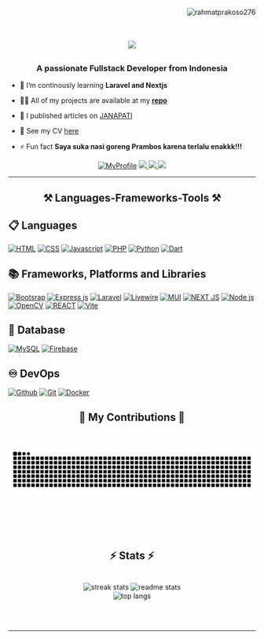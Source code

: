 <p align="right"> <img src="https://komarev.com/ghpvc/?username=rahmatprakoso276&label=Profile%20views&color=0e75b6&style=flat" alt="rahmatprakoso276" /> </p>

<h1 align="center">
    <img src="https://readme-typing-svg.herokuapp.com/?font=Righteous&size=35&center=true&vCenter=true&width=500&height=70&duration=4000&lines=Hi+There!+👋;+I'm+Rahmat+Prakoso!;" />
</h1>

<h3 align="center">A passionate Fullstack Developer from Indonesia</h3>

- 🌱 I’m continously learning **Laravel and Nextjs**

- 👨‍💻 All of my projects are available at my <a href="https://github.com/RahmatPrakoso276?tab=repositories">**repo**</a>
- 📝 I published articles on [JANAPATI](https://doi.org/10.23887/janapati.v13i2.75643)
- 📄 See my CV [here](https://drive.google.com/file/d/1z-hmDfWoArn7liayXELxlbzA215_h-Ks/view?usp=sharing)
- ⚡ Fun fact **Saya suka nasi goreng Prambos karena terlalu enakkk!!!**

 
<div align="center"> 
  <a href="https://rahmatpra.vercel.app">
    <img alt="MyProfile" title="See my profile"
      src="https://img.shields.io/badge/website-000000?style=for-the-badge&logo=About.me&logoColor=white" /></a>
  <a href="mailto:pedro.sales.muniz@gmail.com">
    <img src="https://img.shields.io/badge/Gmail-333333?style=for-the-badge&logo=gmail&logoColor=red" />
  </a>
  <a href="https://linkedin.com/in/pedro-sales-muniz" target="_blank">
    <img src="https://img.shields.io/badge/LinkedIn-0077B5?style=for-the-badge&logo=linkedin&logoColor=white" target="_blank" />
  </a>
  <a href="https://salesp07.github.io" target="_blank">
     <img src="https://img.shields.io/badge/Portfolio-FF5722?style=for-the-badge&logo=todoist&logoColor=white" target="_blank" /> <!-- sqlite, safari, google-chrome are other good icon options -->
  </a>
</div>

 <hr/>
<h2 align="center">⚒️ Languages-Frameworks-Tools ⚒️</h2>

## 📋 Languages

<p align="left">
  <a href="#"><img alt="HTML"
      src="https://img.shields.io/badge/html5-%23E34F26.svg?style=for-the-badge&logo=html5&logoColor=white"></a>
  <a href="#"><img alt="CSS"
      src="https://img.shields.io/badge/css3-%231572B6.svg?style=for-the-badge&logo=css3&logoColor=whit"></a>
  <a href="#"><img alt="Javascript"
      src="https://img.shields.io/badge/javascript-%23323330.svg?style=for-the-badge&logo=javascript&logoColor=%23F7DF1E"></a>
  <a href="#"><img alt="PHP"
      src="https://img.shields.io/badge/php-%23777BB4.svg?style=for-the-badge&logo=php&logoColor=white"></a>
  <a href="#"><img alt="Python"
      src="https://img.shields.io/badge/python-3670A0?style=for-the-badge&logo=python&logoColor=ffdd54"></a>
  <a href="#"><img alt="Dart"
      src="https://img.shields.io/badge/dart-%230175C2.svg?style=for-the-badge&logo=dart&logoColor=white"></a>

</p>

## 📚 Frameworks, Platforms and Libraries

<p>
  <a href="#"><img alt="Bootsrap"
      src="https://img.shields.io/badge/bootstrap-%238511FA.svg?style=for-the-badge&logo=bootstrap&logoColor=white"></a>
  <a href="#"><img alt="Express js"
      src="https://img.shields.io/badge/express.js-%23404d59.svg?style=for-the-badge&logo=express&logoColor=%2361DAFB"></a>
  <a href="#"><img alt="Laravel"
      src="https://img.shields.io/badge/laravel-%23FF2D20.svg?style=for-the-badge&logo=laravel&logoColor=white"></a>
  <a href="#"><img alt="Livewire"
      src="https://img.shields.io/badge/livewire-%234e56a6.svg?style=for-the-badge&logo=livewire&logoColor=white"></a>
  <a href="#"><img alt="MUI"
      src="https://img.shields.io/badge/MUI-%230081CB.svg?style=for-the-badge&logo=mui&logoColor=white"></a>
  <a href="#"><img alt="NEXT JS"
      src="https://img.shields.io/badge/Next-black?style=for-the-badge&logo=next.js&logoColor=white"></a>
  <a href="#"><img alt="Node js"
      src="https://img.shields.io/badge/node.js-6DA55F?style=for-the-badge&logo=node.js&logoColor=white"></a>
  <a href="#"><img alt="OpenCV"
      src="https://img.shields.io/badge/opencv-%23white.svg?style=for-the-badge&logo=opencv&logoColor=white"></a>
  <a href="#"><img alt="REACT"
      src="https://img.shields.io/badge/react-%2320232a.svg?style=for-the-badge&logo=react&logoColor=%2361DAFB"></a>
  <a href="#"><img alt="Vite"
      src="https://img.shields.io/badge/vite-%23646CFF.svg?style=for-the-badge&logo=vite&logoColor=white"></a>
</p>

## 💾 Database
<p>
  <a href="#"><img alt="MySQL"
      src="https://img.shields.io/badge/mysql-4479A1.svg?style=for-the-badge&logo=mysql&logoColor=white"></a>
  <a href="#"><img alt="Firebase"
      src="https://img.shields.io/badge/firebase-a08021?style=for-the-badge&logo=firebase&logoColor=ffcd34"></a>
</p>

## ♾️ DevOps

<p align="left">
  <a href="#"><img alt="Github"
      src="https://img.shields.io/badge/GitHub-100000?style=for-the-badge&logo=github&logoColor=white"></a>
  <a href="#"><img alt="Git"
      src="https://img.shields.io/badge/GIT-E44C30?style=for-the-badge&logo=git&logoColor=white"></a>
  <a href="#"><img alt="Docker"
      src="https://img.shields.io/badge/Docker-2CA5E0?style=for-the-badge&logo=docker&logoColor=white"></a>
</p>



<div align="center">
  <h2>🐍 My Contributions 🐍</h2>
  <br>

<img alt="Snake" title="Snake"
  src="https://raw.githubusercontent.com/RahmatPrakoso276/RahmatPrakoso276/b558d13be5f6c057f221f1ffd2ec421f746c4f23/github-contribution-grid-snake-dark.svg" />
  
  <br/><br/><br/>
</div>



<h2 align="center">⚡ Stats ⚡</h2>
<br>
<div align=center>
  <img width=390 src="https://github-readme-streak-stats-RahmatPrakoso276.vercel.app/?user=RahmatPrakoso276&count_private=true&theme=react&border_radius=10" alt="streak stats"/>
  <img width=390 src="https://github-readme-stats-RahmatPrakoso276.vercel.app/api?username=RahmatPrakoso276&count_private=true&show_icons=true&theme=react&rank_icon=github&border_radius=10" alt="readme stats" />
  <br/>
  <img width=325 align="center" src="https://github-readme-stats-RahmatPrakoso276.vercel.app/api/top-langs/?username=RahmatPrakoso276&hide=HTML&langs_count=8&layout=compact&theme=react&border_radius=10&size_weight=0.5&count_weight=0.5&exclude_repo=github-readme-stats" alt="top langs" />
</div>

<br/><br/>

<hr/>

<br/>

